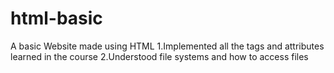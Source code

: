 # html-basic
A basic Website made using HTML
 1.Implemented all the tags and attributes learned in the course
 2.Understood file systems and how to access files
